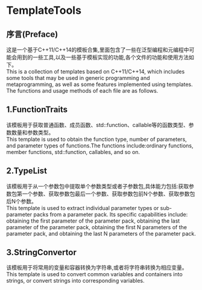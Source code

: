 # TemplateTools
## 序言(Preface)
这是一个基于C++11/C++14的模板合集,里面包含了一些在泛型编程和元编程中可能会用到的一些工具,以及一些基于模板实现的功能,各个文件的功能和使用方法如下。 <br />
This is a collection of templates based on C++11/C++14, which includes some tools that may be used in generic programming and metaprogramming, as well as some features implemented using templates. The functions and usage methods of each file are as follows. <br />

## 1.FunctionTraits
该模板用于获取普通函数、成员函数、std::function、callable等的函数类型、参数数量和参数类型。<br />
This template is used to obtain the function type, number of parameters, and parameter types of functions.The functions include:ordinary functions, member functions, std::function, callables, and so on.<br />

## 2.TypeList
该模板用于从一个参数包中提取单个参数类型或者子参数包,具体能力包括:获取参数包第一个参数、获取参数包最后一个参数、获取参数包前N个参数、获取参数包后N个参数。 <br />
This template is used to extract individual parameter types or sub-parameter packs from a parameter pack. Its specific capabilities include: obtaining the first parameter of the parameter pack, obtaining the last parameter of the parameter pack, obtaining the first N parameters of the parameter pack, and obtaining the last N parameters of the parameter pack.<br />

## 3.StringConvertor
该模板用于将常用的变量和容器转换为字符串,或者将字符串转换为相应变量。 <br />
This template is used to convert common variables and containers into strings, or convert strings into corresponding variables. <br />
